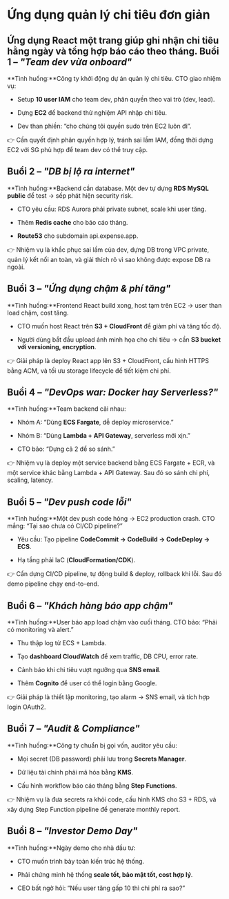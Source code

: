 # Ứng dụng quản lý chi tiêu đơn giản

Ứng dụng React một trang giúp ghi nhận chi tiêu hằng ngày và tổng hợp báo cáo theo tháng.
Buổi 1 – _"Team dev vừa onboard"_
---------------------------------

**Tình huống:**Công ty khởi động dự án quản lý chi tiêu. CTO giao nhiệm vụ:

*   Setup **10 user IAM** cho team dev, phân quyền theo vai trò (dev, lead).
    
*   Dựng **EC2** để backend thử nghiệm API nhập chi tiêu.
    
*   Dev than phiền: “cho chúng tôi quyền sudo trên EC2 luôn đi”.
    

👉 Cần quyết định phân quyền hợp lý, tránh sai lầm IAM, đồng thời dựng EC2 với SG phù hợp để team dev có thể truy cập.

Buổi 2 – _"DB bị lộ ra internet"_
---------------------------------

**Tình huống:**Backend cần database. Một dev tự dựng **RDS MySQL public** để test → sếp phát hiện security risk.

*   CTO yêu cầu: RDS Aurora phải private subnet, scale khi user tăng.
    
*   Thêm **Redis cache** cho báo cáo tháng.
    
*   **Route53** cho subdomain api.expense.app.
    

👉 Nhiệm vụ là khắc phục sai lầm của dev, dựng DB trong VPC private, quản lý kết nối an toàn, và giải thích rõ vì sao không được expose DB ra ngoài.

Buổi 3 – _"Ứng dụng chậm & phí tăng"_
-------------------------------------

**Tình huống:**Frontend React build xong, host tạm trên EC2 → user than load chậm, cost tăng.

*   CTO muốn host React trên **S3 + CloudFront** để giảm phí và tăng tốc độ.
    
*   Người dùng bắt đầu upload ảnh minh họa cho chi tiêu → cần **S3 bucket với versioning, encryption**.
    

👉 Giải pháp là deploy React app lên S3 + CloudFront, cấu hình HTTPS bằng ACM, và tối ưu storage lifecycle để tiết kiệm chi phí.

Buổi 4 – _"DevOps war: Docker hay Serverless?"_
-----------------------------------------------

**Tình huống:**Team backend cãi nhau:

*   Nhóm A: “Dùng **ECS Fargate**, dễ deploy microservice.”
    
*   Nhóm B: “Dùng **Lambda + API Gateway**, serverless mới xịn.”
    
*   CTO bảo: “Dựng cả 2 để so sánh.”
    

👉 Nhiệm vụ là deploy một service backend bằng ECS Fargate + ECR, và một service khác bằng Lambda + API Gateway. Sau đó so sánh chi phí, scaling, latency.

Buổi 5 – _"Dev push code lỗi"_
------------------------------

**Tình huống:**Một dev push code hỏng → EC2 production crash. CTO mắng: “Tại sao chưa có CI/CD pipeline?”

*   Yêu cầu: Tạo pipeline **CodeCommit → CodeBuild → CodeDeploy → ECS**.
    
*   Hạ tầng phải IaC (**CloudFormation/CDK**).
    

👉 Cần dựng CI/CD pipeline, tự động build & deploy, rollback khi lỗi. Sau đó demo pipeline chạy end-to-end.

Buổi 6 – _"Khách hàng báo app chậm"_
------------------------------------

**Tình huống:**User báo app load chậm vào cuối tháng. CTO bảo: “Phải có monitoring và alert.”

*   Thu thập log từ ECS + Lambda.
    
*   Tạo **dashboard CloudWatch** để xem traffic, DB CPU, error rate.
    
*   Cảnh báo khi chi tiêu vượt ngưỡng qua **SNS email**.
    
*   Thêm **Cognito** để user có thể login bằng Google.
    

👉 Giải pháp là thiết lập monitoring, tạo alarm → SNS email, và tích hợp login OAuth2.

Buổi 7 – _"Audit & Compliance"_
-------------------------------

**Tình huống:**Công ty chuẩn bị gọi vốn, auditor yêu cầu:

*   Mọi secret (DB password) phải lưu trong **Secrets Manager**.
    
*   Dữ liệu tài chính phải mã hóa bằng **KMS**.
    
*   Cấu hình workflow báo cáo tháng bằng **Step Functions**.
    

👉 Nhiệm vụ là đưa secrets ra khỏi code, cấu hình KMS cho S3 + RDS, và xây dựng Step Function pipeline để generate monthly report.

Buổi 8 – _"Investor Demo Day"_
------------------------------

**Tình huống:**Ngày demo cho nhà đầu tư:

*   CTO muốn trình bày toàn kiến trúc hệ thống.
    
*   Phải chứng minh hệ thống **scale tốt, bảo mật tốt, cost hợp lý**.
    
*   CEO bất ngờ hỏi: “Nếu user tăng gấp 10 thì chi phí ra sao?”